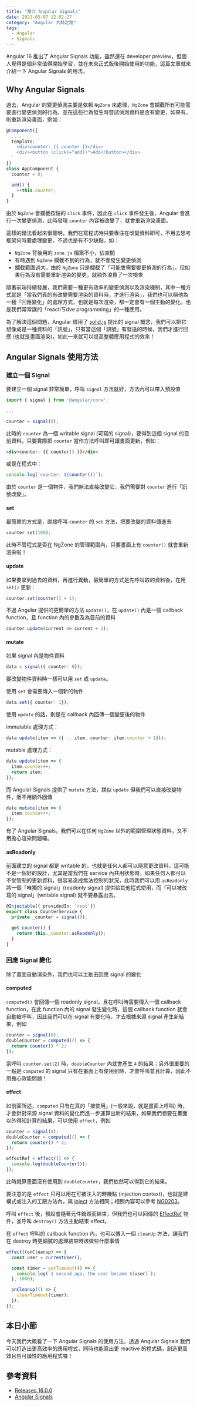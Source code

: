 ```yaml
---
title: "簡介 Angular Signals"
date: 2023-05-07 12:02:27
category: "Angular 大師之路"
tags:
  - Angular
  - Signals
---
```


Angular 16 推出了 Angular Signals 功能，雖然還在 developer preview，但個人覺得是個非常值得開始學習，並在未來正式版後開始使用的功能，這篇文章就來介紹一下 Angular Signals 的用法。

<!-- more -->

## Why Angular Signals

過去，Angular 的變更偵測主要是依賴 `NgZone` 來處理，`NgZone` 會攔截所有可能需要進行變更偵測的行為，並在這些行為發生時嘗試偵測資料是否有變更，如果有，則重新渲染畫面，例如：

```ts
@Component({
  ...,
  template: `
    <div>counter: {{ counter }}</div>
    <div><button (click)="add()">Add</button></div>
  `
})
class AppComponent {
  counter = 0;

  add() {
    ++this.counter;
  }
}
```

由於 `NgZone` 會攔截按鈕的 `click` 事件，因此在 `click` 事件發生後，Angular 會進行一次變更偵測，此時發現 `counter` 內容被改變了，就會重新渲染畫面。

這樣的錯法看起來很聰明，我們在寫程式時只要專注在改變資料即可，不用去思考框架何時要處理變更，不過也是有不少缺點，如：

* `NgZone` 背後用的 `zone.js` 檔案不小，佔空間
* 有時遇到 `NgZone` 攔截不到的行為，就不會發生變更偵測
* 攔截範圍過大，由於 `NgZone` 只是攔截了「可能會需要變更偵測的行為」，但如果行為沒有需要重新渲染的變更，就額外浪費了一次檢查

隨著前端持續發展，我們需要一種更有效率的變更偵測以及渲染機制，其中一種方式就是「當我們真的有改變需要渲染的資料時，才進行渲染」，我們也可以稱他為一種「回應變化」的處理方式，也就是每次渲染，都一定會有一個主動的變化，也是我們常常講的「reactiㄎdve programming」的一種應用。

為了解決這個問題，Angular 借用了 [solid.js](https://www.solidjs.com/) 提出的 signal 概念，我們可以把它想像成是一種資料的「訊號」，只有當這個「訊號」有發送的時候，我們才進行回應 (也就是畫面渲染)，如此一來就可以提高整體應用程式的效率！

## Angular Signals 使用方法

### 建立一個 Signal

要建立一個 signal 非常簡單，呼叫 `signal` 方法就好，方法內可以帶入預設值

```ts
import { signal } from '@angular/core';

...

counter = signal(0);
```

此時的 `counter` 為一個 writable signal (可寫的 signal)，要得到這個 signal 的目前資料，只要實際把 `counter` 當作方法呼叫即可讓畫面更新，例如：

```html
<div>counter: {{ counter() }}</div>
```

或是在程式中：

```ts
console.log(`counter: ${counter()}`);
```

由於 `counter` 是一個物件，我們無法直接改變它，我們需要對 `counter` 進行「訊號改變」。

#### set

最簡單的方式是，直接呼叫 `counter` 的 `set` 方法，把要改變的資料傳進去

```ts
counter.set(100);
```

此時不管程式是否在 NgZone 的管理範圍內，只要畫面上有 `counter()` 就會重新渲染啦！

#### update

如果要拿到過去的資料，再進行異動，最簡單的方式是先呼叫取的資料後，在用 `set()` 更新：

```ts
counter.set(counter() + 1);
```

不過 Angular 提供的更簡單的方法 `update()`，在 `update()` 內是一個 callback function，且 function 內的參數及為目前的資料

```ts
counter.update(current => current + 1);
```

#### mutate

如果 signal 內是物件資料

```ts
data = signal({ counter: 0});
```

要改變物件資料時一樣可以用 `set` 或 `update`。

使用 `set` 會需要傳入一個新的物件

```ts
data.set({ counter: 1});
```

使用 `update` 的話，則是在 callback 內回傳一個變更後的物件

immutable 處理方式：

```ts
data.update(item => ({ ...item, counter: item.counter + 1}));
```

mutable 處理方式：

```ts
date.update(item => {
  item.counter++;
  return item;
});
```

而 Angular Signals 提供了 `mutate` 方法，類似 `update` 但我們可以直接改變物件，而不用額外回傳

```ts
date.mutate(item => {
  item.counter++;
});
```

有了 Angular Signals，我們可以在任何 `NgZone` 以外的範圍管理狀態資料，又不用擔心渲染問題囉。

#### asReadonly

前面建立的 signal 都是 writable 的，也就是任何人都可以隨意更改資料，這可能不是一個好的設計，尤其是當我們在 service 內共用狀態時，如果任何人都可以不受管制的更新資料，很容易造成無法控制的狀況，此時我們可以用 `asReadonly` 將一個「唯獨的 signal」(readonly signal) 提供給其他程式使用，而「可以被改寫的 signal」(writable signal) 就不要暴露出去。

```ts
@Injectable({ providedIn: 'root'})
export class CounterService {
  private _counter = signal(0);

  get counter() {
    return this._counter.asReadonly();
  }
}
```

### 回應 Signal 變化

除了畫面自動渲染外，我們也可以主動去回應 signal 的變化

#### computed

`computed()` 會回傳一個 readonly signal，且在呼叫時需要傳入一個 callback function，在此 function 內的 signal 發生變化時，這個 callback function 就會自動被呼叫，因此我們可以在 signal 有變化時，才去根據來源 signal 產生新結果，例如

```ts
counter = signal(0);
doubleCounter = computed(() => {
  return counter() * 2;
});
```

當呼叫 `counter.set(2)` 時，`doubleCounter` 內就會產生 `4` 的結果；另外很重要的一點是 `computed` 的 signal 只有在畫面上有使用到時，才會呼叫並且計算，因此不用擔心效能問題！

#### effect

如前面所述，`computed` 只有在真的「被使用」(一般來說，就是畫面上呼叫) 時，才會針對來源 signal 資料的變化而進一步運算出新的結果，如果我們想要在畫面以外得知計算的結果，可以使用 `effect`，例如

```ts
counter = signal(0);
doubleCounter = computed(() => {
  return counter() * 2;
});

effectRef = effect(() => {
  console.log(doubleCounter());
});
```

此時就算畫面沒有使用到 `doubleCounter`，我們依然可以得到它的結果。

要注意的是 `effect` 只可以用在可被注入的時機點 (injection context)，也就是建構式或注入的工廠方法內，與 [inject](https://angular.io/api/core/inject) 方法相同；相關內容可以參考 [NG0203](https://angular.io/errors/NG0203)。

呼叫 `effect` 後，預設會隨著元件銷毀而結束，但我們也可以回傳的 [EffectRef](https://angular.io/api/core/EffectRef) 物件，並呼叫 `destroy()` 方法主動結束 effect。

在 `effect` 呼叫的 callback function 內，也可以傳入一個 `cleanUp` 方法，讓我們在 destroy 時更細膩的處理結束時該做些什麼事情

```ts
effect((onCleanup) => {
  const user = currentUser();

  const timer = setTimeout(() => {
    console.log(`1 second ago, the user became ${user}`);
  }, 1000);

  onCleanup(() => {
    clearTimeout(timer);
  });
});
```

## 本日小節

今天我們大概看了一下 Angular Signals 的使用方法，透過 Angular Signals 我們可以打造出更高效率的應用程式，同時也能寫出更 reactive 的程式碼，創造更高效且告可讀性的應用程式囉！

## 參考資料

* [Releases 16.0.0](https://github.com/angular/angular/releases/tag/16.0.0)
* [Angular Signals](https://angular.io/guide/signals)
